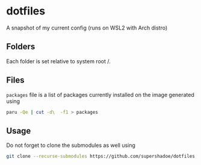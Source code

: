 # dotfiles
A snapshot of my current config (runs on WSL2 with Arch distro)

## Folders
Each folder is set relative to system root /.

## Files
`packages` file is a list of packages currently installed on the image
generated using

```bash
paru -Qe | cut -d\  -f1 > packages
```

## Usage
Do not forget to clone the submodules as well using

```bash
git clone --recurse-submodules https://github.com/supershadoe/dotfiles
```

